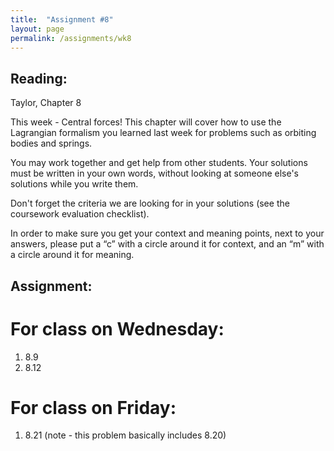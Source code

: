 ```yaml
---
title:  "Assignment #8"
layout: page
permalink: /assignments/wk8
---
```


## Reading:  
Taylor, Chapter 8

This week - Central forces! This chapter will cover how to use the Lagrangian formalism you learned last week for problems such as orbiting bodies and springs.

You may work together and get help from other students. Your solutions must be written in your own words, without looking at someone else's solutions while you write them.

Don't forget the criteria we are looking for in your solutions (see the coursework evaluation checklist).

In order to make sure you get your context and meaning points,
next to your answers, please put a “c” with a circle around it for context, and an “m” with a circle around it for meaning.

## Assignment:

# For class on Wednesday:

1. 8.9
2. 8.12

# For class on Friday:

1. 8.21 (note - this problem basically includes 8.20)